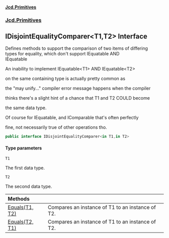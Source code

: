 #### [Jcd.Primitives](index.md 'index')
### [Jcd.Primitives](Jcd.Primitives.md 'Jcd.Primitives')

## IDisjointEqualityComparer<T1,T2> Interface

Defines methods to support the comparison of two items of differing  
types for equality, which don't support IEquatable<T1> AND  
IEquatable<T2>  
<remarks>  
An inability to implement IEquatable&lt;T1&gt; AND IEquatable&lt;T2&gt;  
on the same containing type is actually pretty common as  
the "may unify..." compiler error message happens when the compiler  
thinks there's a slight hint of a chance that T1 and T2 COULD become  
the same data type.  
  
Of course for IEquatable, and IComparable that's often perfectly  
fine, not necessarily true of other operations tho.  
</remarks>

```csharp
public interface IDisjointEqualityComparer<in T1,in T2>
```
#### Type parameters

<a name='Jcd.Primitives.IDisjointEqualityComparer_T1,T2_.T1'></a>

`T1`

The first data type.

<a name='Jcd.Primitives.IDisjointEqualityComparer_T1,T2_.T2'></a>

`T2`

The second data type.

| Methods | |
| :--- | :--- |
| [Equals(T1, T2)](Jcd.Primitives.IDisjointEqualityComparer_T1,T2_.Equals(T1,T2).md 'Jcd.Primitives.IDisjointEqualityComparer<T1,T2>.Equals(T1, T2)') | Compares an instance of T1 to an instance of T2. |
| [Equals(T2, T1)](Jcd.Primitives.IDisjointEqualityComparer_T1,T2_.Equals(T2,T1).md 'Jcd.Primitives.IDisjointEqualityComparer<T1,T2>.Equals(T2, T1)') | Compares an instance of T1 to an instance of T2. |
